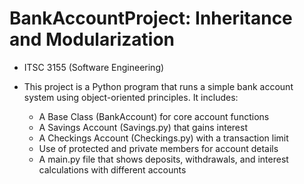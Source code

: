 # BankAccountProject: Inheritance and Modularization

- ITSC 3155 (Software Engineering)
  
- This project is a Python program that runs a simple bank account system using object-oriented principles. It includes:
  - A Base Class (BankAccount) for core account functions
  - A Savings Account (Savings.py) that gains interest
  - A Checkings Account (Checkings.py) with a transaction limit
  - Use of protected and private members for account details
  - A main.py file that shows deposits, withdrawals, and interest calculations with different accounts
